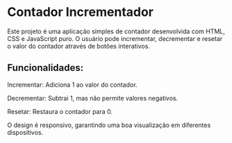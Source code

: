 <h1>Contador Incrementador</h1>
<p>Este projeto é uma aplicação simples de contador desenvolvida com HTML, CSS e JavaScript puro. O usuário pode incrementar, decrementar e resetar o valor do contador através de botões interativos.</p>

<h2>Funcionalidades:</h2>
<p>Incrementar: Adiciona 1 ao valor do contador.</p>
<p>Decrementar: Subtrai 1, mas não permite valores negativos.</p>
<p>Resetar: Restaura o contador para 0.</p>
<p>O design é responsivo, garantindo uma boa visualização em diferentes dispositivos.</p>

